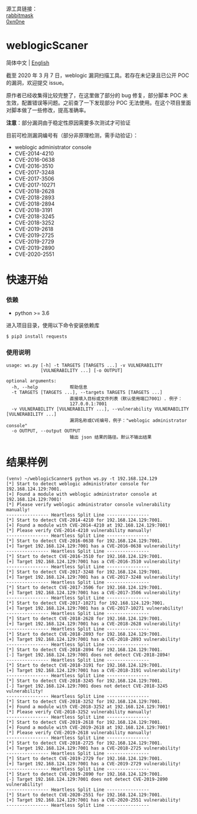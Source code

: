 源工具链接：  
[rabbitmask](https://github.com/rabbitmask/WeblogicScan)  
[0xn0ne](https://github.com/0xn0ne/weblogicScanner)

# weblogicScaner

简体中文 | [English](./README_EN.md)

截至 2020 年 3 月 7 日，weblogic 漏洞扫描工具。若存在未记录且已公开 POC 的漏洞，欢迎提交 issue。

原作者已经收集得比较完整了，在这里做了部分的 bug 修复，部分脚本 POC 未生效，配置错误等问题。之前查了一下发现部分 POC 无法使用。在这个项目里面对脚本做了一些修改，提高准确率。

**注意**：部分漏洞由于稳定性原因需要多次测试才可验证

目前可检测漏洞编号有（部分非原理检测，需手动验证）：

+ weblogic administrator console
+ CVE-2014-4210
+ CVE-2016-0638
+ CVE-2016-3510
+ CVE-2017-3248
+ CVE-2017-3506
+ CVE-2017-10271
+ CVE-2018-2628
+ CVE-2018-2893
+ CVE-2018-2894
+ CVE-2018-3191
+ CVE-2018-3245
+ CVE-2018-3252
+ CVE-2019-2618
+ CVE-2019-2725
+ CVE-2019-2729
+ CVE-2019-2890
+ CVE-2020-2551

# 快速开始

### 依赖

+ python >= 3.6

进入项目目录，使用以下命令安装依赖库

```
$ pip3 install requests
```

### 使用说明

```
usage: ws.py [-h] -t TARGETS [TARGETS ...] -v VULNERABILITY
             [VULNERABILITY ...] [-o OUTPUT]

optional arguments:
  -h, --help            帮助信息
  -t TARGETS [TARGETS ...], --targets TARGETS [TARGETS ...]
                        直接填入目标或文件列表（默认使用端口7001）. 例子：
                        127.0.0.1:7001
  -v VULNERABILITY [VULNERABILITY ...], --vulnerability VULNERABILITY [VULNERABILITY ...]
                        漏洞名称或CVE编号，例子："weblogic administrator console"
  -o OUTPUT, --output OUTPUT
                        输出 json 结果的路径。默认不输出结果
```

# 结果样例

```
(venv) ~/weblogicScanner$ python ws.py -t 192.168.124.129
[*] Start to detect weblogic administrator console for 192.168.124.129:7001.
[+] Found a module with weblogic administrator console at 192.168.124.129:7001!
[*] Please verify weblogic administrator console vulnerability manually!
---------------- Heartless Split Line ----------------
[*] Start to detect CVE-2014-4210 for 192.168.124.129:7001.
[+] Found a module with CVE-2014-4210 at 192.168.124.129:7001!
[*] Please verify CVE-2014-4210 vulnerability manually!
---------------- Heartless Split Line ----------------
[*] Start to detect CVE-2016-0638 for 192.168.124.129:7001.
[+] Target 192.168.124.129:7001 has a CVE-2016-0638 vulnerability!
---------------- Heartless Split Line ----------------
[*] Start to detect CVE-2016-3510 for 192.168.124.129:7001.
[+] Target 192.168.124.129:7001 has a CVE-2016-3510 vulnerability!
---------------- Heartless Split Line ----------------
[*] Start to detect CVE-2017-3248 for 192.168.124.129:7001.
[+] Target 192.168.124.129:7001 has a CVE-2017-3248 vulnerability!
---------------- Heartless Split Line ----------------
[*] Start to detect CVE-2017-3506 for 192.168.124.129:7001.
[+] Target 192.168.124.129:7001 has a CVE-2017-3506 vulnerability!
---------------- Heartless Split Line ----------------
[*] Start to detect CVE-2017-10271 for 192.168.124.129:7001.
[+] Target 192.168.124.129:7001 has a CVE-2017-10271 vulnerability!
---------------- Heartless Split Line ----------------
[*] Start to detect CVE-2018-2628 for 192.168.124.129:7001.
[+] Target 192.168.124.129:7001 has a CVE-2018-2628 vulnerability!
---------------- Heartless Split Line ----------------
[*] Start to detect CVE-2018-2893 for 192.168.124.129:7001.
[+] Target 192.168.124.129:7001 has a CVE-2018-2893 vulnerability!
---------------- Heartless Split Line ----------------
[*] Start to detect CVE-2018-2894 for 192.168.124.129:7001.
[-] Target 192.168.124.129:7001 does not detect CVE-2018-2894!
---------------- Heartless Split Line ----------------
[*] Start to detect CVE-2018-3191 for 192.168.124.129:7001.
[+] Target 192.168.124.129:7001 has a CVE-2018-3191 vulnerability!
---------------- Heartless Split Line ----------------
[*] Start to detect CVE-2018-3245 for 192.168.124.129:7001.
[-] Target 192.168.124.129:7001 does not detect CVE-2018-3245 vulnerability!
---------------- Heartless Split Line ----------------
[*] Start to detect CVE-2018-3252 for 192.168.124.129:7001.
[+] Found a module with CVE-2018-3252 at 192.168.124.129:7001!
[*] Please verify CVE-2018-3252 vulnerability manually!
---------------- Heartless Split Line ----------------
[*] Start to detect CVE-2019-2618 for 192.168.124.129:7001.
[+] Found a module with CVE-2019-2618 at 192.168.124.129:7001!
[*] Please verify CVE-2019-2618 vulnerability manually!
---------------- Heartless Split Line ----------------
[*] Start to detect CVE-2018-2725 for 192.168.124.129:7001.
[+] Target 192.168.124.129:7001 has a CVE-2018-2725 vulnerability!
---------------- Heartless Split Line ----------------
[*] Start to detect CVE-2019-2729 for 192.168.124.129:7001.
[+] Target 192.168.124.129:7001 has a CVE-2019-2729 vulnerability!
---------------- Heartless Split Line ----------------
[*] Start to detect CVE-2019-2890 for 192.168.124.129:7001.
[-] Target 192.168.124.129:7001 does not detect CVE-2019-2890 vulnerability!
---------------- Heartless Split Line ----------------
[*] Start to detect CVE-2020-2551 for 192.168.124.129:7001.
[+] Target 192.168.124.129:7001 has a CVE-2020-2551 vulnerability!
---------------- Heartless Split Line ----------------

```